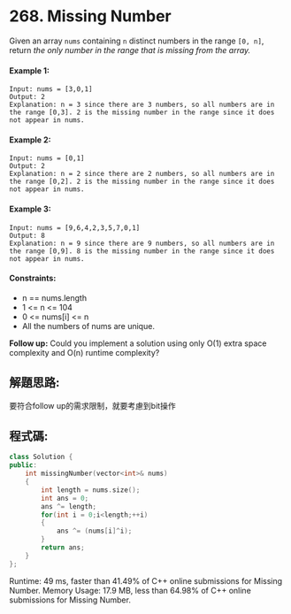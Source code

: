 # 268. Missing Number

Given an array `nums` containing `n` distinct numbers in the range `[0, n]`, return *the only number in the range that is missing from the array.*

#### Example 1:
    Input: nums = [3,0,1]
    Output: 2
    Explanation: n = 3 since there are 3 numbers, so all numbers are in the range [0,3]. 2 is the missing number in the range since it does not appear in nums.
    
#### Example 2:
    Input: nums = [0,1]
    Output: 2
    Explanation: n = 2 since there are 2 numbers, so all numbers are in the range [0,2]. 2 is the missing number in the range since it does not appear in nums.

#### Example 3:
    Input: nums = [9,6,4,2,3,5,7,0,1]
    Output: 8
    Explanation: n = 9 since there are 9 numbers, so all numbers are in the range [0,9]. 8 is the missing number in the range since it does not appear in nums.


#### Constraints:

* n == nums.length
* 1 <= n <= 104
* 0 <= nums[i] <= n
* All the numbers of nums are unique.

**Follow up:** Could you implement a solution using only O(1) extra space complexity and O(n) runtime complexity?


## 解題思路:

要符合follow up的需求限制，就要考慮到bit操作

## 程式碼:

```cpp
class Solution {
public:
    int missingNumber(vector<int>& nums) 
    {
        int length = nums.size();
        int ans = 0;
        ans ^= length;
        for(int i = 0;i<length;++i)
        {
            ans ^= (nums[i]^i);
        }
        return ans;
    }
};
```

Runtime: 49 ms, faster than 41.49% of C++ online submissions for Missing Number.
Memory Usage: 17.9 MB, less than 64.98% of C++ online submissions for Missing Number.

